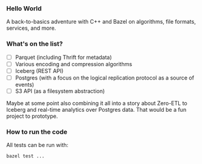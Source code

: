 ### Hello World

A back-to-basics adventure with C++ and Bazel on algorithms, file formats, services, and more.

### What's on the list?

* [ ] Parquet (including Thrift for metadata)
* [ ] Various encoding and compression algorithms
* [ ] Iceberg (REST API) 
* [ ] Postgres (with a focus on the logical replication protocol as a source of events)
* [ ] S3 API (as a filesystem abstraction)

Maybe at some point also combining it all into a story about Zero-ETL to Iceberg and real-time analytics over Postgres data. That would be a fun project to prototype.

### How to run the code

All tests can be run with:

```
bazel test ...
```
